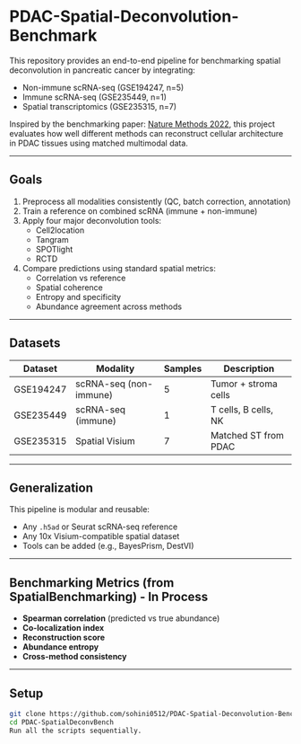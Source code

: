 # PDAC-Spatial-Deconvolution-Benchmark

This repository provides an end-to-end pipeline for benchmarking spatial deconvolution in pancreatic cancer by integrating:

- Non-immune scRNA-seq (GSE194247, n=5)
- Immune scRNA-seq (GSE235449, n=1)
- Spatial transcriptomics (GSE235315, n=7)

Inspired by the benchmarking paper: [Nature Methods 2022](https://www.nature.com/articles/s41592-022-01480-9), this project evaluates how well different methods can reconstruct cellular architecture in PDAC tissues using matched multimodal data.

---

## Goals

1. Preprocess all modalities consistently (QC, batch correction, annotation)
2. Train a reference on combined scRNA (immune + non-immune)
3. Apply four major deconvolution tools:
   - Cell2location
   - Tangram
   - SPOTlight
   - RCTD
4. Compare predictions using standard spatial metrics:
   - Correlation vs reference
   - Spatial coherence
   - Entropy and specificity
   - Abundance agreement across methods

---

## Datasets

| Dataset     | Modality           | Samples | Description         |
|-------------|--------------------|---------|----------------------|
| GSE194247   | scRNA-seq (non-immune) | 5     | Tumor + stroma cells |
| GSE235449   | scRNA-seq (immune) | 1       | T cells, B cells, NK |
| GSE235315   | Spatial Visium     | 7       | Matched ST from PDAC |

---

## Generalization

This pipeline is modular and reusable:
- Any `.h5ad` or Seurat scRNA-seq reference
- Any 10x Visium-compatible spatial dataset
- Tools can be added (e.g., BayesPrism, DestVI)

---

## Benchmarking Metrics (from SpatialBenchmarking) - In Process

- **Spearman correlation** (predicted vs true abundance)
- **Co-localization index**
- **Reconstruction score**
- **Abundance entropy**
- **Cross-method consistency**

---

## Setup

```bash
git clone https://github.com/sohini0512/PDAC-Spatial-Deconvolution-Benchmark.git
cd PDAC-SpatialDeconvBench
Run all the scripts sequentially.
